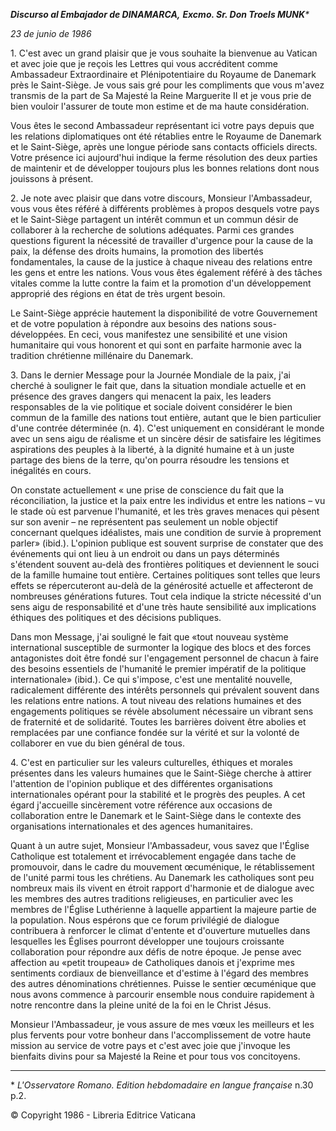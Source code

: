 ***Discurso al Embajador de DINAMARCA,*** ***Excmo. Sr. Don Troels MUNK**\**

*23 de junio de 1986*

1\. C'est avec un grand plaisir que je vous souhaite la bienvenue au Vatican et avec joie que je reçois les Lettres qui vous accréditent comme Ambassadeur Extraordinaire et Plénipotentiaire du Royaume de Danemark près le Saint-Siège. Je vous sais gré pour les compliments que vous m'avez transmis de la part de Sa Majesté la Reine Marguerite II et je vous prie de bien vouloir l'assurer de toute mon estime et de ma haute considération.

Vous êtes le second Ambassadeur représentant ici votre pays depuis que les relations diplomatiques ont été rétablies entre le Royaume de Danemark et le Saint-Siège, après une longue période sans contacts officiels directs. Votre présence ici aujourd'hui indique la ferme résolution des deux parties de maintenir et de développer toujours plus les bonnes relations dont nous jouissons à présent.

2\. Je note avec plaisir que dans votre discours, Monsieur l'Ambassadeur, vous vous êtes référé à différents problèmes à propos desquels votre pays et le Saint-Siège partagent un intérêt commun et un commun désir de collaborer à la recherche de solutions adéquates. Parmi ces grandes questions figurent la nécessité de travailler d'urgence pour la cause de la paix, la défense des droits humains, la promotion des libertés fondamentales, la cause de la justice à chaque niveau des relations entre les gens et entre les nations. Vous vous êtes également référé à des tâches vitales comme la lutte contre la faim et la promotion d'un développement approprié des régions en état de très urgent besoin.

Le Saint-Siège apprécie hautement la disponibilité de votre Gouvernement et de votre population à répondre aux besoins des nations sous-développées. En ceci, vous manifestez une sensibilité et une vision humanitaire qui vous honorent et qui sont en parfaite harmonie avec la tradition chrétienne millénaire du Danemark.

3\. Dans le dernier Message pour la Journée Mondiale de la paix, j'ai cherché à souligner le fait que, dans la situation mondiale actuelle et en présence des graves dangers qui menacent la paix, les leaders responsables de la vie politique et sociale doivent considérer le bien commun de la famille des nations tout entière, autant que le bien particulier d'une contrée déterminée (n. 4). C'est uniquement en considérant le monde avec un sens aigu de réalisme et un sincère désir de satisfaire les légitimes aspirations des peuples à la liberté, à la dignité humaine et à un juste partage des biens de la terre, qu'on pourra résoudre les tensions et inégalités en cours.

On constate actuellement « une prise de conscience du fait que la réconciliation, la justice et la paix entre les individus et entre les nations – vu le stade où est parvenue l'humanité, et les très graves menaces qui pèsent sur son avenir – ne représentent pas seulement un noble objectif concernant quelques idéalistes, mais une condition de survie à proprement parler» (ibid.). L'opinion publique est souvent surprise de constater que des événements qui ont lieu à un endroit ou dans un pays déterminés s'étendent souvent au-delà des frontières politiques et deviennent le souci de la famille humaine tout entière. Certaines politiques sont telles que leurs effets se répercuteront au-delà de la générosité actuelle et affecteront de nombreuses générations futures. Tout cela indique la stricte nécessité d'un sens aigu de responsabilité et d'une très haute sensibilité aux implications éthiques des politiques et des décisions publiques.

Dans mon Message, j'ai souligné le fait que «tout nouveau système international susceptible de surmonter la logique des blocs et des forces antagonistes doit être fondé sur l'engagement personnel de chacun à faire des besoins essentiels de l'humanité le premier impératif de la politique internationale» (ibid.). Ce qui s'impose, c'est une mentalité nouvelle, radicalement différente des intérêts personnels qui prévalent souvent dans les relations entre nations. A tout niveau des relations humaines et des engagements politiques se révèle absolument nécessaire un vibrant sens de fraternité et de solidarité. Toutes les barrières doivent être abolies et remplacées par une confiance fondée sur la vérité et sur la volonté de collaborer en vue du bien général de tous.

4\. C'est en particulier sur les valeurs culturelles, éthiques et morales présentes dans les valeurs humaines que le Saint-Siège cherche à attirer l'attention de l'opinion publique et des différentes organisations internationales opérant pour la stabilité et le progrès des peuples. A cet égard j'accueille sincèrement votre référence aux occasions de collaboration entre le Danemark et le Saint-Siège dans le contexte des organisations internationales et des agences humanitaires.

Quant à un autre sujet, Monsieur l'Ambassadeur, vous savez que l'Église Catholique est totalement et irrévocablement engagée dans tache de promouvoir, dans le cadre du mouvement œcuménique, le rétablissement de l'unité parmi tous les chrétiens. Au Danemark les catholiques sont peu nombreux mais ils vivent en étroit rapport d'harmonie et de dialogue avec les membres des autres traditions religieuses, en particulier avec les membres de l'Église Luthérienne à laquelle appartient la majeure partie de la population. Nous espérons que ce forum privilégié de dialogue contribuera à renforcer le climat d'entente et d'ouverture mutuelles dans lesquelles les Églises pourront développer une toujours croissante collaboration pour répondre aux défis de notre époque. Je pense avec affection au «petit troupeau» de Catholiques danois et j'exprime mes sentiments cordiaux de bienveillance et d'estime à l'égard des membres des autres dénominations chrétiennes. Puisse le sentier œcuménique que nous avons commence à parcourir ensemble nous conduire rapidement à notre rencontre dans la pleine unité de la foi en le Christ Jésus.

Monsieur l'Ambassadeur, je vous assure de mes vœux les meilleurs et les plus fervents pour votre bonheur dans l'accomplissement de votre haute mission au service de votre pays et c'est avec joie que j'invoque les bienfaits divins pour sa Majesté la Reine et pour tous vos concitoyens.

* * *

\* *L'Osservatore Romano. Edition hebdomadaire en langue française* n.30 p.2.

© Copyright 1986 - Libreria Editrice Vaticana
